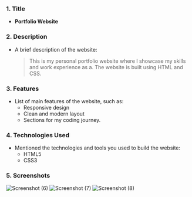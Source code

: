 ### 1. **Title**  
   - **Portfolio Website**  

### 2. **Description**  
   - A brief description of the website:
     > This is my personal portfolio website where I showcase my skills and work experience as a. The website is built using HTML and CSS.  

### 3. **Features**  
   - List of main features of the website, such as:
     - Responsive design
     - Clean and modern layout
     - Sections for my coding journey.
     
### 4. **Technologies Used**  
   - Mentioned the technologies and tools you used to build the website:
     - HTML5
     - CSS3
     

### 5. **Screenshots** 
![Screenshot (6)](https://github.com/user-attachments/assets/0a606b16-37f1-4c3a-a389-a82f45a2b876)
![Screenshot (7)](https://github.com/user-attachments/assets/c3f1e39f-bd21-4bca-abb0-1e441e468eaa)
![Screenshot (8)](https://github.com/user-attachments/assets/9ef8747a-3a7a-4981-a54c-8dee7f000722)







